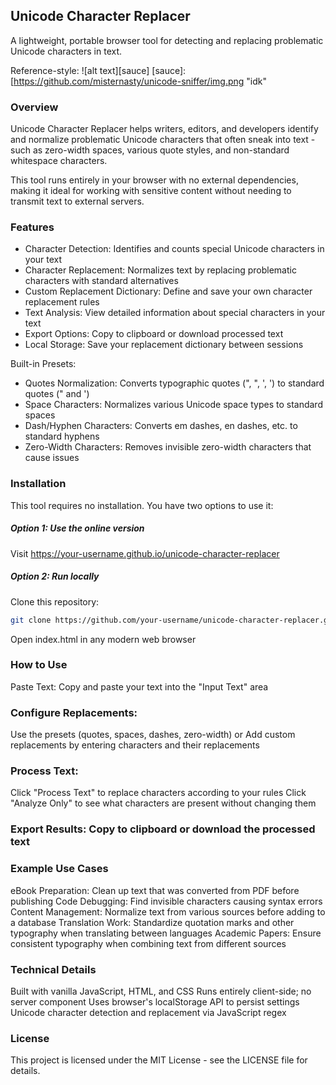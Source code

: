## Unicode Character Replacer
A lightweight, portable browser tool for detecting and replacing problematic Unicode characters in text.

Reference-style: 
![alt text][sauce]
[sauce]: [https://github.com/misternasty/unicode-sniffer/img.png "idk"

### Overview
Unicode Character Replacer helps writers, editors, and developers identify and normalize problematic Unicode characters that often sneak into text - such as zero-width spaces, various quote styles, and non-standard whitespace characters.

This tool runs entirely in your browser with no external dependencies, making it ideal for working with sensitive content without needing to transmit text to external servers.

### Features
* Character Detection: Identifies and counts special Unicode characters in your text
* Character Replacement: Normalizes text by replacing problematic characters with standard alternatives
* Custom Replacement Dictionary: Define and save your own character replacement rules
* Text Analysis: View detailed information about special characters in your text
* Export Options: Copy to clipboard or download processed text
* Local Storage: Save your replacement dictionary between sessions

Built-in Presets:
* Quotes Normalization: Converts typographic quotes (", ", ', ') to standard quotes (" and ')
* Space Characters: Normalizes various Unicode space types to standard spaces
* Dash/Hyphen Characters: Converts em dashes, en dashes, etc. to standard hyphens
* Zero-Width Characters: Removes invisible zero-width characters that cause issues

### Installation
This tool requires no installation. You have two options to use it:

##### Option 1: Use the online version
Visit https://your-username.github.io/unicode-character-replacer

##### Option 2: Run locally
Clone this repository:
```bash
git clone https://github.com/your-username/unicode-character-replacer.git
```
Open index.html in any modern web browser

### How to Use
Paste Text: Copy and paste your text into the "Input Text" area

### Configure Replacements:
Use the presets (quotes, spaces, dashes, zero-width) or
Add custom replacements by entering characters and their replacements

### Process Text:
Click "Process Text" to replace characters according to your rules
Click "Analyze Only" to see what characters are present without changing them

### Export Results: Copy to clipboard or download the processed text


### Example Use Cases
eBook Preparation: Clean up text that was converted from PDF before publishing
Code Debugging: Find invisible characters causing syntax errors
Content Management: Normalize text from various sources before adding to a database
Translation Work: Standardize quotation marks and other typography when translating between languages
Academic Papers: Ensure consistent typography when combining text from different sources

### Technical Details
Built with vanilla JavaScript, HTML, and CSS
Runs entirely client-side; no server component
Uses browser's localStorage API to persist settings
Unicode character detection and replacement via JavaScript regex

### License
This project is licensed under the MIT License - see the LICENSE file for details.
